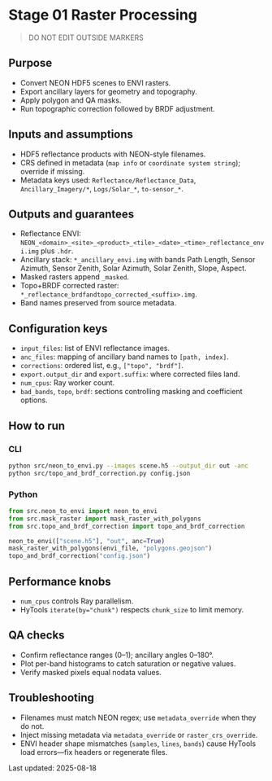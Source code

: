 # Stage 01 Raster Processing

> DO NOT EDIT OUTSIDE MARKERS
<!-- FILLME:START -->
## Purpose
- Convert NEON HDF5 scenes to ENVI rasters.
- Export ancillary layers for geometry and topography.
- Apply polygon and QA masks.
- Run topographic correction followed by BRDF adjustment.

## Inputs and assumptions
- HDF5 reflectance products with NEON-style filenames.
- CRS defined in metadata (`map info` or `coordinate system string`); override if missing.
- Metadata keys used: `Reflectance/Reflectance_Data`, `Ancillary_Imagery/*`, `Logs/Solar_*`,
  `to-sensor_*`.

## Outputs and guarantees
- Reflectance ENVI: `NEON_<domain>_<site>_<product>_<tile>_<date>_<time>_reflectance_envi.img`
  plus `.hdr`.
- Ancillary stack: `*_ancillary_envi.img` with bands Path Length, Sensor Azimuth, Sensor
  Zenith, Solar Azimuth, Solar Zenith, Slope, Aspect.
- Masked rasters append `_masked`.
- Topo+BRDF corrected raster: `*_reflectance_brdfandtopo_corrected_<suffix>.img`.
- Band names preserved from source metadata.

## Configuration keys
- `input_files`: list of ENVI reflectance images.
- `anc_files`: mapping of ancillary band names to `[path, index]`.
- `corrections`: ordered list, e.g., `["topo", "brdf"]`.
- `export.output_dir` and `export.suffix`: where corrected files land.
- `num_cpus`: Ray worker count.
- `bad_bands`, `topo`, `brdf`: sections controlling masking and coefficient options.

## How to run
### CLI
```bash
python src/neon_to_envi.py --images scene.h5 --output_dir out -anc
python src/topo_and_brdf_correction.py config.json
```

### Python
```python
from src.neon_to_envi import neon_to_envi
from src.mask_raster import mask_raster_with_polygons
from src.topo_and_brdf_correction import topo_and_brdf_correction

neon_to_envi(["scene.h5"], "out", anc=True)
mask_raster_with_polygons(envi_file, "polygons.geojson")
topo_and_brdf_correction("config.json")
```

## Performance knobs
- `num_cpus` controls Ray parallelism.
- HyTools `iterate(by="chunk")` respects `chunk_size` to limit memory.

## QA checks
- Confirm reflectance ranges (0–1); ancillary angles 0–180°.
- Plot per-band histograms to catch saturation or negative values.
- Verify masked pixels equal nodata values.

## Troubleshooting
- Filenames must match NEON regex; use `metadata_override` when they do not.
- Inject missing metadata via `metadata_override` or `raster_crs_override`.
- ENVI header shape mismatches (`samples`, `lines`, `bands`) cause HyTools load errors—fix
  headers or regenerate files.

Last updated: 2025-08-18
<!-- FILLME:END -->
